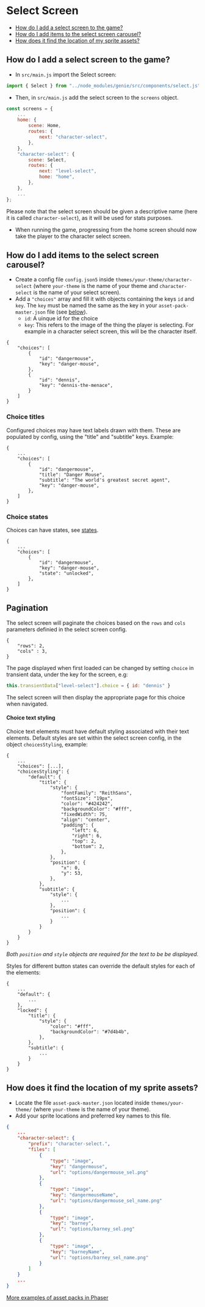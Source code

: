 # Select Screen

* [How do I add a select screen to the game?](#how-do-i-add-a-select-screen-to-the-game)
* [How do I add items to the select screen carousel?](#how-do-i-add-items-to-the-select-screen-carousel)
* [How does it find the location of my sprite assets?](#how-does-it-find-the-location-of-my-sprite-assets)

## How do I add a select screen to the game?
- In `src/main.js` import the Select screen:

```javascript
import { Select } from "../node_modules/genie/src/components/select.js";
```

- Then, in `src/main.js` add the select screen to the `screens` object.

```javascript
const screens = {
    ...
    home: {
        scene: Home,
        routes: {
            next: "character-select",
        },
    },
    "character-select": {
        scene: Select,
        routes: {
            next: "level-select",
            home: "home",
        },
    },
    ...
};
```

Please note that the select screen should be given a descriptive name (here it is called `character-select`), as it will be used for stats purposes.

- When running the game, progressing from the home screen should now take the player to the character select screen.

## How do I add items to the select screen carousel?
- Create a config file `config.json5` inside `themes/your-theme/character-select` (where `your-theme` is the name of your theme and `character-select` is the name of your select screen).
- Add a `"choices"` array and fill it with objects containing the keys `id` and `key`. The `key` must be named the same as the key in your `asset-pack-master.json` file (see [below](#how-does-it-find-the-location-of-my-sprite-assets)).
    - `id`: A uinque id for the choice
    - `key`: This refers to the image of the thing the player is selecting. For example in a character select screen, this will be the character itself.

```json5
{
    "choices": [
        {
            "id": "dangermouse",
            "key": "danger-mouse",
        },
        {
            "id": "dennis",
            "key": "dennis-the-menace",
        }
    ]
}
```
### Choice titles

Configured choices may have text labels drawn with them. These are populated by config, using the "title" and "subtitle" keys. Example:

```json5
{
    ...
    "choices": [
        {
            "id": "dangermouse",
            "title": "Danger Mouse",
            "subtitle": "The world's greatest secret agent",
            "key": "danger-mouse",
        },
    ]
}
```

### Choice states

Choices can have states, see [states](states.md). 

```json5
{
    ...
    "choices": [
        {
            "id": "dangermouse",
            "key": "danger-mouse",
            "state": "unlocked",
        },
    ]
}
```

## Pagination

The select screen will paginate the choices based on the `rows` and `cols` parameters definied in the select screen config.

```json5
{
    "rows": 2,
    "cols" : 3,
}
```

The page displayed when first loaded can be changed by setting `choice` in transient data, under the key for the screen, e.g:

```javascript
this.transientData["level-select"].choice = { id: "dennis" }
```

The select screen will then display the appropriate page for this choice when navigated.

#### Choice text styling

Choice text elements must have default styling associated with their text elements. Default styles are set within the select screen config, in the object `choicesStyling`, example:

```json5
{
    ...
    "choices": [...],
    "choicesStyling": {
        "default": {
            "title": {
                "style": {
                    "fontFamily": "ReithSans",
                    "fontSize": "19px",
                    "color": "#424242",
                    "backgroundColor": "#fff",
                    "fixedWidth": 75,
                    "align": "center",
                    "padding": {
                        "left": 6,
                        "right": 6,
                        "top": 2,
                        "bottom": 2,
                    },
                },
                "position": {
                    "x": 0,
                    "y": 53,
                },
            },
            "subtitle": {
                "style": {
                    ...
                },
                "position": {
                    ...
                }
            }
        }
    }
}
```

*Both `position` and `style` objects are required for the text to be be displayed.*

Styles for different button states can override the default styles for each of the elements:

```json5
{
    ...
    "default": {
        ...
    },
    "locked": {
        "title": {
            "style": {
                "color": "#fff",
                "backgroundColor": "#7d4b4b",
            },
        },
        "subtitle": {
            ...
        }
    }
}
```

## How does it find the location of my sprite assets?

- Locate the file `asset-pack-master.json` located inside `themes/your-theme/` (where `your-theme` is the name of your theme).
- Add your sprite locations and preferred key names to this file.

```json
{
    ...
    "character-select": {
        "prefix": "character-select.",
        "files": [
            {
                "type": "image",
                "key": "dangermouse",
                "url": "options/dangermouse_sel.png"
            },
            {
                "type": "image",
                "key": "dangermouseName",
                "url": "options/dangermouse_sel_name.png"
            },
            {
                "type": "image",
                "key": "barney",
                "url": "options/barney_sel.png"
            },
            {
                "type": "image",
                "key": "barneyName",
                "url": "options/barney_sel_name.png"
            }
        ]
    }
    ...
}
```

[More examples of asset packs in Phaser](https://photonstorm.github.io/phaser3-docs/Phaser.Loader.LoaderPlugin.html#pack__anchor)
